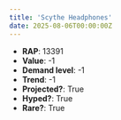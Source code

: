 ```yaml
---
title: 'Scythe Headphones'
date: 2025-08-06T00:00:00Z
---
```

- **RAP**: 13391
- **Value**: -1
- **Demand level**: -1
- **Trend**: -1
- **Projected?**: True
- **Hyped?**: True
- **Rare?**: True
